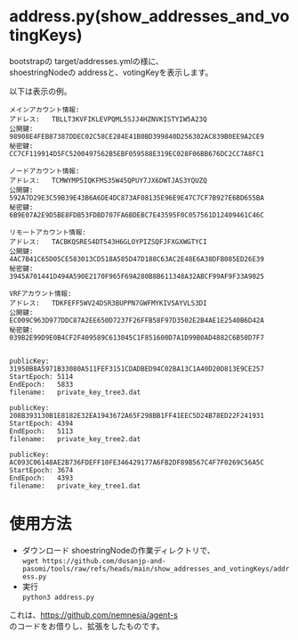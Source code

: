 # address.py(show_addresses_and_votingKeys)
bootstrapの target/addresses.ymlの様に、  
shoestringNodeの addressと、votingKeyを表示します。  

以下は表示の例。
```
メインアカウント情報:	
アドレス:	TBLLT3KVFIKLEVPQML5SJJ4HZNVKISTYIW5A23Q
公開鍵:		98908E4FEB87387DDEC02C58CE284E41B0BD399840D256302AC839B0EE9A2CE9
秘密鍵:		CC7CF119914D5FC5200497562B5EBF059588E319EC028F06BB676DC2CC7A8FC1

ノードアカウント情報:	
アドレス:	TCMWYMP5IQKFMS35W45QPUY7JX6DWTJAS3YQUZQ
公開鍵:		592A7D29E3C59B39E43B6A6DE4DC873AF08135E96E9E47C7CF7B927E6BD655BA
秘密鍵:		6B9E07A2E9D5BE8FDB53FDBD707FA6BDEBC7E43595F0C057561D12409461C46C

リモートアカウント情報:	
アドレス:	TACBKQSRES4DT543H6GLOYPIZSQFJFXGXWGTYCI
公開鍵:		4AC7B41C65D05CE583013CD518A585D47D188C63AC2E48E6A38DFB085ED26E39
秘密鍵:		3945A701441D494A590E2170F965F69A280B8B611348A32ABCF99AF9F33A9025

VRFアカウント情報:	
アドレス:	TDKFEFF5WV24DSR3BUPPN7GWFMYKIVSAYVLS3DI
公開鍵:		EC009C963D977DDC87A2EE650D7237F26FFB58F97D3502E2B4AE1E2540B6D42A
秘密鍵:		039B2E99D9E0B4CF2F409589C613045C1F851600D7A1D99B0AD4882C6B50D7F7


publicKey:	31950B8A5971B33080A511FEF3151CDADBED94C02BA13C1A40D20D813E9CE257
StartEpoch:	5114
EndEpoch:	5833
filename:	private_key_tree3.dat

publicKey:	208B393130B1E8182E32EA1943672A65F298BB1FF41EEC5D24B78ED22F241931
StartEpoch:	4394
EndEpoch:	5113
filename:	private_key_tree2.dat

publicKey:	AC093C06148AE2B736FDEFF10FE346429177A6FB2DF89B567C4F7F0269C56A5C
StartEpoch:	3674
EndEpoch:	4393
filename:	private_key_tree1.dat
```
# 使用方法
- ダウンロード
shoestringNodeの作業ディレクトリで、  
`wget https://github.com/dusanjp-and-pasomi/tools/raw/refs/heads/main/show_addresses_and_votingKeys/address.py`  
- 実行  
`python3 address.py`  
  
これは、https://github.com/nemnesia/agent-s  
のコードをお借りし、拡張をしたものです。
